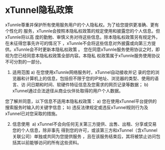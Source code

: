 # xTunnel隐私政策
xTunnle尊重并保护所有使用服务用户的个人隐私权。为了给您提供更准确、更有个性化的 服务，xTunnle会按照本隐私权政策的规定使用和披露您的个人信息。但xTunnle将以高 度的勤勉、审慎义务对待这些信息。除本隐私权政策另有规定外，在未征得您事先许可的情况下 ，xTunnle不会将这些信息对外披露或向第三方提供。xTunnle会不时更新本隐私权政策 。 您在同意xTunnle服务使用协议之时，即视为您已经同意本隐私权政策全部内容。本隐私 权政策属于xTunnle服务使用协议不可分割的一部分。 
1. 适用范围
a) 在您使用xTunnle网络服务时，xTunnel自动接收并记 录的您的浏览器和计算机上的信息，包括但不限于您的IP地址、浏览器的类型、使用的语言、访 问日期和时间、软硬件特征信息及您需求的网页记录等数据；
b) xTunnel通过合法途径从商业伙伴处取得的用户个人数据。

您了解并同意，以下信息不适用本隐私权政策：
a) 您在使用xTunnel平台提供的搜索服务时输入的关键字信息；
b) 违反法律规定或违反xTunnel规则行为及xTunnel已对您采取的措施。

2. 信息使用
 a) xTunnel不会向任何无关第三方提供、出售、出租、分享或交易您的个人信息，除非事先 得到您的许可，或该第三方和xTunnel（含xTunnel关联公司）单独或共同为您提供服务 ，且在该服务结束后，其将被禁止访问包括其以前能够访问的所有这些资料。
